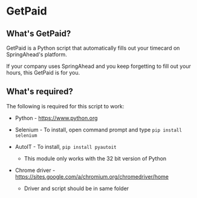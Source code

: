 # GetPaid

## What's GetPaid?  

GetPaid is a Python script that automatically fills out your timecard on SpringAhead's platform.  

If your company uses SpringAhead and you keep forgetting to fill out your hours, this GetPaid is for you.
 
## What's required?

The following is required for this script to work:

* Python - https://www.python.org

* Selenium - To install, open command prompt and type `pip install selenium`

* AutoIT - To install, `pip install pyautoit`
	* This module only works with the 32 bit version of Python

*  Chrome driver - https://sites.google.com/a/chromium.org/chromedriver/home
	* Driver and script should be in same folder